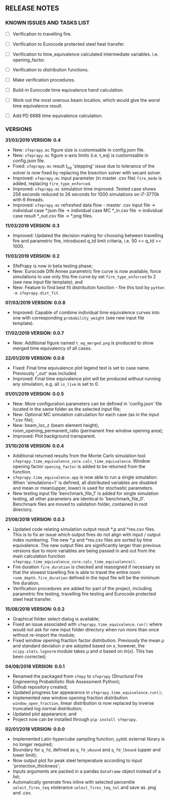 ## RELEASE NOTES

### KNOWN ISSUES AND TASKS LIST

- [ ] Verification to travelling fire.

- [ ] Verification to Eurocode protected steel heat transfer.

- [ ] Verification to time_equivalence calculated intermediate variables. i.e. opening_factor.

- [ ] Verification to distribution functions.

- [ ] Make verification procedures.

- [ ] Build-in Eurocode time equivalence hand calculation.

- [ ] Work out the most onerous beam location, which would give the worst time equivalence result.

- [ ] Add PD 6688 time equivalence calculation.


### VERSIONS


**31/03/2019 VERSION: 0.4**

- New: `sfeprapy.mc` figure size is customisable in config.json file.
- New: `sfeprapy.mc` figure x-axis limits (i.e. t_eq) is customisable in config.json file.
- Fixed: `sfeprapy.mc` result $t_{eq}$ 'stepping' issue due to tolerance of the solver is now fixed by replacing the bisection solver with secant solver.
- Improved: `sfeprapy.mc` input parameter (in master .csv file) `fire_mode` is added, replacing `fire_type_enforced`.
- Improved: `sfeprapy.mc` simulation time improved. Tested case shows 256 seconds reduced to 26 seconds for 1000 simulations on i7-3770k with 6 threads.
- Improved: `sfeprapy.mc` refreshed data flow - master .csv input file -> individual case *.json file -> individual case MC *_in.csv file -> individual case result *_out.csv file -> *.png files.

**11/03/2019 VERSION: 0.3**

- Improved: Updated the decision making for choosing between travelling fire and parametric fire, introduced q_td limit criteria, i.e. 50 <= q_td <= 1000.

**11/03/2019 VERSION: 0.2**

- SfePrapy is now in beta testing phase;
- New: Eurocode DIN Annex parametric fire curve is now available, force simulations to use only this fire curve by set `fire_type_enforced` to 2 (see new input file template); and
- New: Feature to find best fit distribution function - fire this tool by `python -m sfeprapy.dist_fit`.

**07/03/2019 VERSION: 0.0.8**

- Improved: Capable of combine individual time equivalence curves into one with corresponding `probability_weight` (see new input file template).

**17/02/2019 VERSION: 0.0.7**

- New: Additional figure named `t_eq_merged.png` is produced to show merged time equivalency of all cases.

**22/01/2019 VERSION: 0.0.6**

- Fixed: Final time equivalence plot legend text is set to case name. Previously '_out' was included.
- Improved: Final time equivalence plot will be produced without running any simulation, e.g. all `is_live` is set to 0.

**01/01/2019 VERSION: 0.0.5**

- New: More configuration parameters can be defined in 'config.json' file located in the same folder as the selected input file;
- New: Optional MC simulation calculation for each case (as in the input *.csv file);
- New: beam_loc_z (beam element height), room_opening_permanent_ratio (permanent free window opening area);
- Improved: Plot background transparent.

**31/10/2018 VERSION: 0.0.4**

- Additional returned results from the Monte Carlo simulation tool `sfeprapy.time_equivalence_core.calc_time_equivalence`. Window opening factor `opening_factor` is added to be returned from the function.
- `sfeprapy.time_equivalence.app` is now able to run a single simulation. When 'simulations=1' is defined, all distributed variables are disabled and mean or mean(upper, lower) is used for stochastic parameters.
- New testing input file 'benchmark_file_1' is added for single simulation testing, all other parameters are identical to 'benchmark_file_0'. Benchmark files are moved to validation folder, contained in root directory.

**21/08/2018 VERSION: 0.0.3**

- Updated code relating simulation output result \*.p and \*res.csv files. This is to fix an issue which output fires do not align with input / output index numbering. The new \*.p and \*res.csv files are sorted by time equivalence. The new output files are significantly larger than previous versions due to more variables are being passed in and out from the main calculation function `sfeprapy.time_equivalence_core.calc_time_equivalence()`.
- Fire duration `fire_duration` is checked and reassigned if necessary so that the slowest travelling fire is able to travel the entire room `room_depth`. `fire_duration` defined in the input file will be the minimum fire duration.
- Verification procedures are added for part of the project, including parametric fire testing, travelling fire testing and Eurocode protected steel heat transfer.

**15/08/2018 VERSION: 0.0.2**

- Graphical folder select dialog is available;
- Fixed an issue associated with `sfeprapy.time_equivalence.run()` where would not ask for new input folder directory when run more than once without re-import the module;
- Fixed window opening fraction factor distribution. Previously the mean $\mu$ and standard deviation $\sigma$ are adopted based on $x$, however, the `scipy.stats.lognorm` module takes $\mu$ and $\sigma$ based on $ln(x)$. This has been corrected;

**04/08/2018 VERSION: 0.0.1**

- Renamed the packaged from `sfepy` to `sfeprapy` (Structural Fire Engineering Probabilistic Risk Assessment Python);
- Github repository created;
- Updated progress bar appearance in `sfeprapy.time_equivalence.run()`;
- Implemented new window opening fraction distribution `window_open_fraction`, linear distribution is now replaced by inverse truncated log normal distribution;
- Updated plot appearance; and
- Project now can be installed through `pip install sfeprapy`.

**02/01/2018 VERSION: 0.0.0**
- Implemented Latin hypercube sampling function, `pyDOE` external library is no longer required;
- Boundary for `q_fd`, defined as `q_fd_ubound` and `q_fd_lbound` (upper and lower limit);
- Now output plot for peak steel temperature according to input 'protection_thickness';
- Inputs arguments are packed in a pandas `DataFrame` object instead of a list;
- Automatically generate fires inline with selected percentile `select_fires_teq` ±tolerance `select_fires_teq_tol` and save as .png and .csv.
